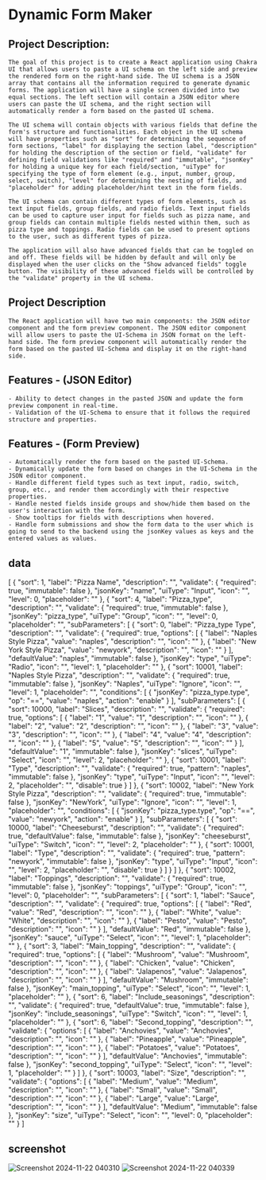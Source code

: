 
# Dynamic Form Maker

## Project Description:

    The goal of this project is to create a React application using Chakra UI that allows users to paste a UI schema on the left side and preview the rendered form on the right-hand side. The UI schema is a JSON array that contains all the information required to generate dynamic forms. The application will have a single screen divided into two equal sections. The left section will contain a JSON editor where users can paste the UI schema, and the right section will automatically render a form based on the pasted UI schema.

    The UI schema will contain objects with various fields that define the form's structure and functionalities. Each object in the UI schema will have properties such as "sort" for determining the sequence of form sections, "label" for displaying the section label, "description" for holding the description of the section or field, "validate" for defining field validations like "required" and "immutable", "jsonKey" for holding a unique key for each field/section, "uiType" for specifying the type of form element (e.g., input, number, group, select, switch), "level" for determining the nesting of fields, and "placeholder" for adding placeholder/hint text in the form fields.

    The UI schema can contain different types of form elements, such as text input fields, group fields, and radio fields. Text input fields can be used to capture user input for fields such as pizza name, and group fields can contain multiple fields nested within them, such as pizza type and toppings. Radio fields can be used to present options to the user, such as different types of pizza.

    The application will also have advanced fields that can be toggled on and off. These fields will be hidden by default and will only be displayed when the user clicks on the "Show advanced fields" toggle button. The visibility of these advanced fields will be controlled by the "validate" property in the UI schema.




## Project Description
    The React application will have two main components: the JSON editor component and the form preview component. The JSON editor component will allow users to paste the UI-Schema in JSON format on the left-hand side. The form preview component will automatically render the form based on the pasted UI-Schema and display it on the right-hand side.

## Features - (JSON Editor)

    - Ability to detect changes in the pasted JSON and update the form preview component in real-time.
    - Validation of the UI-Schema to ensure that it follows the required structure and properties.
## Features - (Form Preview)

    - Automatically render the form based on the pasted UI-Schema.
    - Dynamically update the form based on changes in the UI-Schema in the JSON editor component.
    - Handle different field types such as text input, radio, switch, group, etc., and render them accordingly with their respective properties.
    - Handle nested fields inside groups and show/hide them based on the user's interaction with the form.
    - Show tooltips for fields with descriptions when hovered.
    - Handle form submissions and show the form data to the user which is going to send to the backend using the jsonKey values as keys and the entered values as values.

## data

[
    {
      "sort": 1,
      "label": "Pizza Name",
      "description": "",
      "validate": {
        "required": true,
        "immutable": false
      },
      "jsonKey": "name",
      "uiType": "Input",
      "icon": "",
      "level": 0,
      "placeholder": ""
    },
    {
      "sort": 4,
      "label": "Pizza_type",
      "description": "",
      "validate": {
        "required": true,
        "immutable": false
      },
      "jsonKey": "pizza_type",
      "uiType": "Group",
      "icon": "",
      "level": 0,
      "placeholder": "",
      "subParameters": [
        {
          "sort": 0,
          "label": "Pizza_type Type",
          "description": "",
          "validate": {
            "required": true,
            "options": [
              {
                "label": "Naples Style Pizza",
                "value": "naples",
                "description": "",
                "icon": ""
              },
              {
                "label": "New York Style Pizza",
                "value": "newyork",
                "description": "",
                "icon": ""
              }
            ],
            "defaultValue": "naples",
            "immutable": false
          },
          "jsonKey": "type",
          "uiType": "Radio",
          "icon": "",
          "level": 1,
          "placeholder": ""
        },
        {
          "sort": 10001,
          "label": "Naples Style Pizza",
          "description": "",
          "validate": {
            "required": true,
            "immutable": false
          },
          "jsonKey": "Naples",
          "uiType": "Ignore",
          "icon": "",
          "level": 1,
          "placeholder": "",
          "conditions": [
            {
              "jsonKey": "pizza_type.type",
              "op": "==",
              "value": "naples",
              "action": "enable"
            }
          ],
          "subParameters": [
            {
              "sort": 10000,
              "label": "Slices",
              "description": "",
              "validate": {
                "required": true,
                "options": [
                  {
                    "label": "1",
                    "value": "1",
                    "description": "",
                    "icon": ""
                  },
                  {
                    "label": "2",
                    "value": "2",
                    "description": "",
                    "icon": ""
                  },
                  {
                    "label": "3",
                    "value": "3",
                    "description": "",
                    "icon": ""
                  },
                  {
                    "label": "4",
                    "value": "4",
                    "description": "",
                    "icon": ""
                  },
                  {
                    "label": "5",
                    "value": "5",
                    "description": "",
                    "icon": ""
                  }
                ],
                "defaultValue": "1",
                "immutable": false
              },
              "jsonKey": "slices",
              "uiType": "Select",
              "icon": "",
              "level": 2,
              "placeholder": ""
            },
            {
              "sort": 10001,
              "label": "Type",
              "description": "",
              "validate": {
                "required": true,
                "pattern": "naples",
                "immutable": false
              },
              "jsonKey": "type",
              "uiType": "Input",
              "icon": "",
              "level": 2,
              "placeholder": "",
              "disable": true
            }
          ]
        },
        {
          "sort": 10002,
          "label": "New York Style Pizza",
          "description": "",
          "validate": {
            "required": true,
            "immutable": false
          },
          "jsonKey": "NewYork",
          "uiType": "Ignore",
          "icon": "",
          "level": 1,
          "placeholder": "",
          "conditions": [
            {
              "jsonKey": "pizza_type.type",
              "op": "==",
              "value": "newyork",
              "action": "enable"
            }
          ],
          "subParameters": [
            {
              "sort": 10000,
              "label": "Cheeseburst",
              "description": "",
              "validate": {
                "required": true,
                "defaultValue": false,
                "immutable": false
              },
              "jsonKey": "cheeseburst",
              "uiType": "Switch",
              "icon": "",
              "level": 2,
              "placeholder": ""
            },
            {
              "sort": 10001,
              "label": "Type",
              "description": "",
              "validate": {
                "required": true,
                "pattern": "newyork",
                "immutable": false
              },
              "jsonKey": "type",
              "uiType": "Input",
              "icon": "",
              "level": 2,
              "placeholder": "",
              "disable": true
            }
          ]
        }
      ]
    },
    {
      "sort": 10002,
      "label": "Toppings",
      "description": "",
      "validate": {
        "required": true,
        "immutable": false
      },
      "jsonKey": "toppings",
      "uiType": "Group",
      "icon": "",
      "level": 0,
      "placeholder": "",
      "subParameters": [
        {
          "sort": 1,
          "label": "Sauce",
          "description": "",
          "validate": {
            "required": true,
            "options": [
              {
                "label": "Red",
                "value": "Red",
                "description": "",
                "icon": ""
              },
              {
                "label": "White",
                "value": "White",
                "description": "",
                "icon": ""
              },
              {
                "label": "Pesto",
                "value": "Pesto",
                "description": "",
                "icon": ""
              }
            ],
            "defaultValue": "Red",
            "immutable": false
          },
          "jsonKey": "sauce",
          "uiType": "Select",
          "icon": "",
          "level": 1,
          "placeholder": ""
        },
        {
          "sort": 3,
          "label": "Main_topping",
          "description": "",
          "validate": {
            "required": true,
            "options": [
              {
                "label": "Mushroom",
                "value": "Mushroom",
                "description": "",
                "icon": ""
              },
              {
                "label": "Chicken",
                "value": "Chicken",
                "description": "",
                "icon": ""
              },
              {
                "label": "Jalapenos",
                "value": "Jalapenos",
                "description": "",
                "icon": ""
              }
            ],
            "defaultValue": "Mushroom",
            "immutable": false
          },
          "jsonKey": "main_topping",
          "uiType": "Select",
          "icon": "",
          "level": 1,
          "placeholder": ""
        },
        {
          "sort": 6,
          "label": "Include_seasonings",
          "description": "",
          "validate": {
            "required": true,
            "defaultValue": true,
            "immutable": false
          },
          "jsonKey": "include_seasonings",
          "uiType": "Switch",
          "icon": "",
          "level": 1,
          "placeholder": ""
        },
        {
          "sort": 6,
          "label": "Second_topping",
          "description": "",
          "validate": {
            "options": [
              {
                "label": "Anchovies",
                "value": "Anchovies",
                "description": "",
                "icon": ""
              },
              {
                "label": "Pineapple",
                "value": "Pineapple",
                "description": "",
                "icon": ""
              },
              {
                "label": "Potatoes",
                "value": "Potatoes",
                "description": "",
                "icon": ""
              }
            ],
            "defaultValue": "Anchovies",
            "immutable": false
          },
          "jsonKey": "second_topping",
          "uiType": "Select",
          "icon": "",
          "level": 1,
          "placeholder": ""
        }
      ]
    },
    {
      "sort": 10003,
      "label": "Size",
      "description": "",
      "validate": {
        "options": [
          {
            "label": "Medium",
            "value": "Medium",
            "description": "",
            "icon": ""
          },
          {
            "label": "Small",
            "value": "Small",
            "description": "",
            "icon": ""
          },
          {
            "label": "Large",
            "value": "Large",
            "description": "",
            "icon": ""
          }
        ],
        "defaultValue": "Medium",
        "immutable": false
      },
      "jsonKey": "size",
      "uiType": "Select",
      "icon": "",
      "level": 0,
      "placeholder": ""
    }
]
## screenshot
![Screenshot 2024-11-22 040310](https://github.com/user-attachments/assets/cf626235-5da8-4cf2-9232-f10708d8c2e6)
![Screenshot 2024-11-22 040339](https://github.com/user-attachments/assets/b2bea56e-227a-4dd1-9f3d-b69c711f1335)

